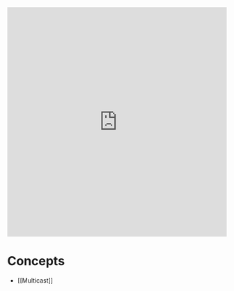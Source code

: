 <div style="left: 0; width: 100%; height: 0; position: relative; padding-bottom: 104.3454%;"><iframe src="https://link.excalidraw.com/readonly/xBc5SATdJ4kAP7fZ7WL8" style="top: 0; left: 0; width: 100%; height: 100%; position: absolute; border: 0;" allowfullscreen></iframe></div>

# Concepts

- [[Multicast]]